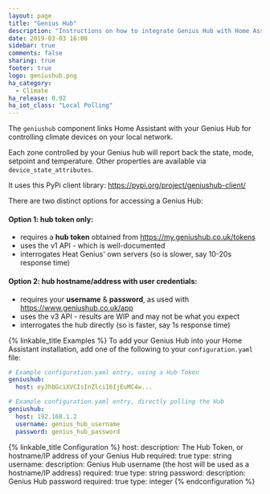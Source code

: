 ```yaml
---
layout: page
title: "Genius Hub"
description: "Instructions on how to integrate Genius Hub with Home Assistant."
date: 2019-03-03 16:00
sidebar: true
comments: false
sharing: true
footer: true
logo: geniushub.png
ha_category:
  - Climate
ha_release: 0.92
ha_iot_class: "Local Polling"
---
```


The `geniushub` component links Home Assistant with your Genius Hub for controlling climate devices on your local network.

Each zone controlled by your Genius hub will report back the state, mode, setpoint and temperature.  Other properties are available via `device_state_attributes`.

It uses this PyPi client library: https://pypi.org/project/geniushub-client/

There are two distinct options for accessing a Genius Hub:

#### Option 1: hub token only:
 - requires a **hub token** obtained from https://my.geniushub.co.uk/tokens
 - uses the v1 API - which is well-documented
 - interrogates Heat Genius' own servers (so is slower, say 10-20s response time)

#### Option 2: hub hostname/address with user credentials:
 - requires your **username** & **password**, as used with https://www.geniushub.co.uk/app
 - uses the v3 API - results are WIP and may not be what you expect
 - interrogates the hub directly (so is faster, say 1s response time)

{% linkable_title Examples %}
To add your Genius Hub into your Home Assistant installation, add one of the following to your `configuration.yaml` file:
```yaml
# Example configuration.yaml entry, using a Hub Token
geniushub:
  host: eyJhbGciXVCIsInZlciI6IjEuMC4w...
```

```yaml
# Example configuration.yaml entry, directly polling the Hub
geniushub:
  host: 192.168.1.2
  username: genius_hub_username
  password: genius_hub_password
```

{% linkable_title Configuration %}
host:
  description: The Hub Token, or hostname/IP address of your Genius Hub
  required: true
  type: string
username:
  description: Genius Hub username (the host will be used as a hostname/IP address)
  required: true
  type: string
password:
  description: Genius Hub password
  required: true
  type: integer
{% endconfiguration %}


